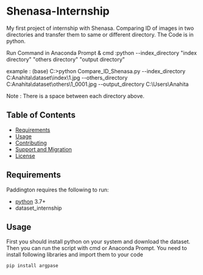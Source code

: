 # Shenasa-Internship
My first project of internship with Shenasa.
Comparing ID of images in two directories and transfer them to same or different directory. The Code is in python.

Run Command in Anaconda Prompt & cmd :python --index_directory "index directory" "others directory" "output directory"

example : 
(base) C:\>python Compare_ID_Shenasa.py --index_directory C:Anahita\dataset\index\1.jpg --others_directory C:Anahita\dataset\others\1_0001.jpg
--output_directory C:\Users\Anahita

Note : There is a space between each directory above.

Table of Contents
-----------------

  * [Requirements](#requirements)
  * [Usage](#usage)
  * [Contributing](#contributing)
  * [Support and Migration](#support-and-migration)
  * [License](#license)

Requirements
------------

Paddington requires the following to run:

  * [python][python] 3.7+
  * dataset_internship


[python]: https://www.python.org/downloads/

Usage
-----

First you should install python on your system and download the dataset.
Then you can run the script with cmd or Anaconda Prompt.
You need to install following libraries and import them to your code

```sh
pip install argpase
```

